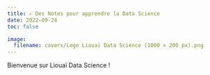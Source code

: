 ```yaml
---
title: ✍️ Des Notes pour apprendre la Data Science
date: 2022-09-24
toc: false

image:
  filename: covers/Logo Liouaï Data Science (1000 × 200 px).png
---
```


Bienvenue sur Liouaï Data Science !

